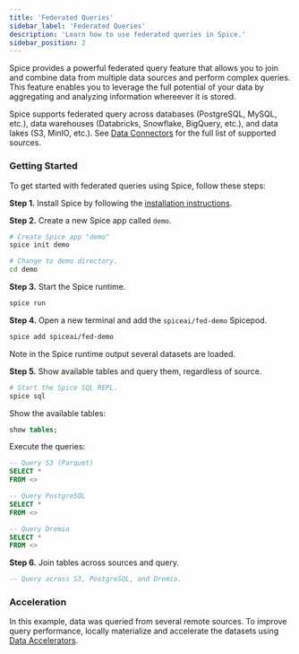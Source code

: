 ```yaml
---
title: 'Federated Queries'
sidebar_label: 'Federated Queries'
description: 'Learn how to use federated queries in Spice.'
sidebar_position: 2
---
```


Spice provides a powerful federated query feature that allows you to join and combine data from multiple data sources and perform complex queries. This feature enables you to leverage the full potential of your data by aggregating and analyzing information whereever it is stored.

Spice supports federated query across databases (PostgreSQL, MySQL, etc.), data warehouses (Databricks, Snowflake, BigQuery, etc.), and data lakes (S3, MinIO, etc.). See [Data Connectors](/data-connectors/index.md) for the full list of supported sources.

### Getting Started

To get started with federated queries using Spice, follow these steps:

**Step 1.** Install Spice by following the [installation instructions](/getting-started/index.md).

**Step 2.** Create a new Spice app called `demo`.

```bash
# Create Spice app "demo"
spice init demo

# Change to demo directory.
cd demo
```

**Step 3.** Start the Spice runtime.

```bash
spice run
```

**Step 4.** Open a new terminal and add the `spiceai/fed-demo` Spicepod.

```bash
spice add spiceai/fed-demo
```

Note in the Spice runtime output several datasets are loaded.

**Step 5.** Show available tables and query them, regardless of source.

```bash
# Start the Spice SQL REPL.
spice sql
```

Show the available tables:

```sql
show tables;
```

Execute the queries:

```sql
-- Query S3 (Parquet)
SELECT *
FROM <>

-- Query PostgreSQL
SELECT *
FROM <>

-- Query Dremio
SELECT *
FROM <>
```

**Step 6.** Join tables across sources and query.

```sql
-- Query across S3, PostgreSQL, and Dremio.
```

### Acceleration

In this example, data was queried from several remote sources. To improve query performance, locally materialize and accelerate the datasets using [Data Accelerators](/data-accelerators/index.md).
